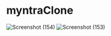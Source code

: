 # myntraClone
![Screenshot (154)](https://user-images.githubusercontent.com/94672955/232045465-a1a21146-bcdf-4deb-ab2d-ffceb5261d46.png)
![Screenshot (153)](https://user-images.githubusercontent.com/94672955/232045581-d87a15bf-2a4a-49d3-acc3-a6703cafcd86.png)
